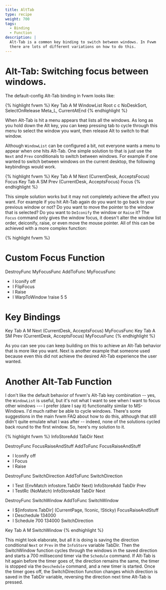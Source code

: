 ```yaml
---
title: AltTab
type: recipe
weight: 700
tags:
  - Binding
  - Function
description: |
  Alt-Tab is a common key binding to switch between windows. In Fvwm
  there are lots of different variations on how to do this.
---
```


# Alt-Tab: Switching focus between windows.

The default-config Alt-Tab binding in fvwm looks like:

{% highlight fvwm %}
Key Tab A M WindowList Root c c NoDeskSort, SelectOnRelease Meta_L, CurrentAtEnd
{% endhighlight %}

When Alt-Tab is hit a menu appears that lists all the windows. As long
as you hold down the Alt key, you can keep pressing tab to cycle through
this menu to select the window you want, then release Alt to switch to that
window.

Although `WindowList` can be configured a bit, not everyone
wants a menu to appear when one hits Alt-Tab. One
simple solution to that is just use the `Next` and `Prev` conditionals
to switch between windows. For example if one wanted to switch between
windows on the current desktop, the following keybindings would work.

{% highlight fvwm %}
Key Tab A M Next (CurrentDesk, AcceptsFocus) Focus
Key Tab A SM Prev (CurrentDesk, AcceptsFocus) Focus
{% endhighlight %}

This simple solution works but it may not completely achieve the affect you
want. For example if you hit Alt-Tab again do you want to go back to your
previous window or not? Do you want to move the pointer to the window
that is selected? Do you want to `DeIconify` the window or `Raise` it? The
`Focus` command only gives the window focus, it doesn't alter the window
list order, deiconify, raise, or even move the mouse pointer. All of this
can be achieved with a more complex function:

{% highlight fvwm %}
# Custom Focus Function
DestroyFunc MyFocusFunc
AddToFunc MyFocusFunc
+ I Iconify off
+ I FlipFocus
+ I Raise
+ I WarpToWindow !raise 5 5

# Key Bindings
Key Tab A M Next (CurrentDesk, AcceptsFocus) MyFocusFunc
Key Tab A SM Prev (CurrentDesk, AcceptsFocus) MyFocusFunc
{% endhighlight %}

As you can see you can keep building on this to achieve an Alt-Tab behavior
that is more like you want. Next is another example that someone used
because even this did not achieve the desired Alt-Tab experience the user
wanted.

# Another Alt-Tab Function

I don't like the default behavior of fvwm's Alt-Tab key combination -- yes,
the `WindowList` is useful, but it's not what I want to see when I want to
focus other windows --- I prefer (dare I say it) functionality similar to
MS-Windows.  I'd much rather be able to cycle windows. There's some
suggestions in the main fvwm FAQ about how to do this, although that still
didn't quite emulate what I was after -- indeed, none of the solutions
cycled back round to the first window. So, here's my solution to it.

{% highlight fvwm %}
InfoStoreAdd TabDir Next

DestroyFunc FocusRaiseAndStuff
AddToFunc   FocusRaiseAndStuff
+ I Iconify off
+ I Focus
+ I Raise

DestroyFunc SwitchDirection
AddToFunc   SwitchDirection
+ I Test (EnvMatch infostore.TabDir Next) InfoStoreAdd TabDir Prev
+ I TestRc (NoMatch) InfoStoreAdd TabDir Next

DestroyFunc SwitchWindow
AddToFunc   SwitchWindow
+ I $[infostore.TabDir] (CurrentPage, !Iconic, !Sticky) FocusRaiseAndStuff
+ I Deschedule 134000
+ I Schedule 700 134000 SwitchDirection

Key Tab A M  SwitchWindow
{% endhighlight %}

This might look elaborate, but all it is doing is saving the direction
conditional `Next` or `Prev` in the `InfoStore` variable TabDir. Then
the SwitchWindow function cycles through the windows in the saved direction
and starts a 700 millisecond timer via the `Schedule` command. If Alt-Tab
is hit again before the timer goes of, the direction remains the same,
the timer is stopped via the `Deschedule` command, and a new timer is started.
Once the timer goes off, the SwitchDirection function changes which direction
is saved in the TabDir variable, reversing the direction next time Alt-Tab
is pressed.
